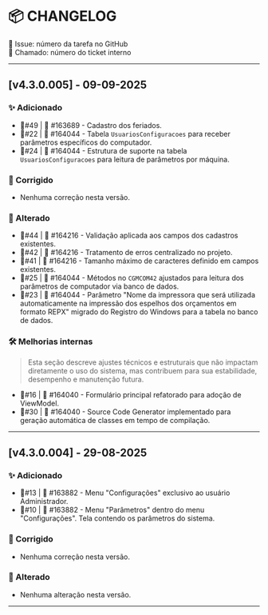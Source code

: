 # 📦 CHANGELOG
🔹 Issue: número da tarefa no GitHub  
🔧 Chamado: número do ticket interno

---

## [v4.3.0.005] - 09-09-2025

### ✨ Adicionado
- 🔹#49 | 🔧 #163689 - Cadastro dos feriados.
- 🔹#22 | 🔧 #164044 - Tabela `UsuariosConfiguracoes` para receber parâmetros específicos do computador.
- 🔹#24 | 🔧 #164044 - Estrutura de suporte na tabela `UsuariosConfiguracoes` para leitura de parâmetros por máquina.
### 🐞 Corrigido
- Nenhuma correção nesta versão.
### 🔧 Alterado
- 🔹#44 | 🔧 #164216 - Validação aplicada aos campos dos cadastros existentes.
- 🔹#42 | 🔧 #164216 - Tratamento de erros centralizado no projeto.
- 🔹#41 | 🔧 #164216 - Tamanho máximo de caracteres definido em campos existentes.
- 🔹#25 | 🔧 #164044 - Métodos no `CGMCOM42` ajustados para leitura dos parâmetros de computador via banco de dados.
- 🔹#23 | 🔧 #164044 - Parâmetro "Nome da impressora que será utilizada automaticamente na impressão dos espelhos dos orçamentos em formato REPX" migrado do Registro do Windows para a tabela no banco de dados.
### 🛠️ Melhorias internas
> Esta seção descreve ajustes técnicos e estruturais que não impactam diretamente o uso do sistema, mas contribuem para sua estabilidade, desempenho e manutenção futura.

- 🔹#16 | 🔧 #164040 - Formulário principal refatorado para adoção de ViewModel.
- 🔹#30 | 🔧 #164040 - Source Code Generator implementado para geração automática de classes em tempo de compilação.
---

## [v4.3.0.004] - 29-08-2025

### ✨ Adicionado
- 🔹#13 | 🔧 #163882 - Menu "Configurações" exclusivo ao usuário Administrador.
- 🔹#10 | 🔧 #163882 - Menu "Parâmetros" dentro do menu "Configurações". Tela contendo os parâmetros do sistema.
### 🐞 Corrigido
- Nenhuma correção nesta versão.
### 🔧 Alterado
- Nenhuma alteração nesta versão.
---

